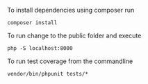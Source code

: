 
To install dependencies using composer run

`composer install`

To run change to the public folder and execute

`php -S localhost:8000`

To run test coverage from the commandline

`vendor/bin/phpunit tests/*`